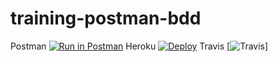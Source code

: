 # training-postman-bdd
Postman
[![Run in Postman](https://run.pstmn.io/button.svg)](https://app.getpostman.com/run-collection/352159e6f36d94dbe893)
Heroku
[![Deploy](https://www.herokucdn.com/deploy/button.svg)](https://heroku.com/deploy)
Travis
[![Travis](https://www.travis-ci.org/leandrosjm/training-postman-bdd.svg?branch=master)]